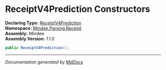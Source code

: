 ﻿<!--  
  <auto-generated>   
    The contents of this file were generated by a tool.  
    Changes to this file may be list if the file is regenerated  
  </auto-generated>   
-->

# ReceiptV4Prediction Constructors

**Declaring Type:** [ReceiptV4Prediction](../index.md)  
**Namespace:** [Mindee.Parsing.Receipt](../../index.md)  
**Assembly:** Mindee  
**Assembly Version:** 1.1.0

```csharp
public ReceiptV4Prediction();
```
___

*Documentation generated by [MdDocs](https://github.com/ap0llo/mddocs)*
